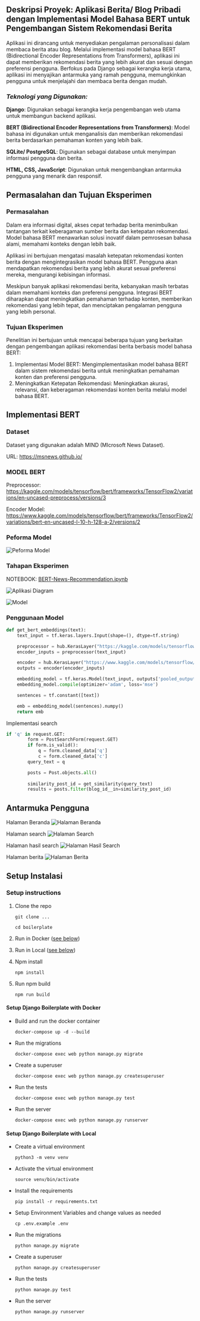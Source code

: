 ## Deskripsi Proyek: Aplikasi Berita/ Blog Pribadi dengan Implementasi Model Bahasa BERT untuk Pengembangan Sistem Rekomendasi Berita

Aplikasi ini dirancang untuk menyediakan pengalaman personalisasi dalam membaca berita atau blog. Melalui implementasi model bahasa BERT (Bidirectional Encoder Representations from Transformers), aplikasi ini dapat memberikan rekomendasi berita yang lebih akurat dan sesuai dengan preferensi pengguna. Berfokus pada Django sebagai kerangka kerja utama, aplikasi ini menyajikan antarmuka yang ramah pengguna, memungkinkan pengguna untuk menjelajahi dan membaca berita dengan mudah.

### *Teknologi yang Digunakan:*

**Django**: Digunakan sebagai kerangka kerja pengembangan web utama untuk membangun backend aplikasi.

**BERT (Bidirectional Encoder Representations from Transformers)**: Model bahasa ini digunakan untuk menganalisis dan memberikan rekomendasi berita berdasarkan pemahaman konten yang lebih baik.

**SQLite/ PostgreSQL**: Digunakan sebagai database untuk menyimpan informasi pengguna dan berita.

**HTML, CSS, JavaScript**: Digunakan untuk mengembangkan antarmuka pengguna yang menarik dan responsif.

## Permasalahan dan Tujuan Eksperimen
### Permasalahan
Dalam era informasi digital, akses cepat terhadap berita menimbulkan tantangan terkait keberagaman sumber berita dan ketepatan rekomendasi. Model bahasa BERT menawarkan solusi inovatif dalam pemrosesan bahasa alami, memahami konteks dengan lebih baik.

Aplikasi ini bertujuan mengatasi masalah ketepatan rekomendasi konten berita dengan mengintegrasikan model bahasa BERT. Pengguna akan mendapatkan rekomendasi berita yang lebih akurat sesuai preferensi mereka, mengurangi kebisingan informasi.

Meskipun banyak aplikasi rekomendasi berita, kebanyakan masih terbatas dalam memahami konteks dan preferensi pengguna. Integrasi BERT diharapkan dapat meningkatkan pemahaman terhadap konten, memberikan rekomendasi yang lebih tepat, dan menciptakan pengalaman pengguna yang lebih personal.

### Tujuan Eksperimen
Penelitian ini bertujuan untuk mencapai beberapa tujuan yang berkaitan
dengan pengembangan aplikasi rekomendasi berita berbasis model bahasa BERT:

1. Implementasi Model BERT: Mengimplementasikan model bahasa BERT
dalam sistem rekomendasi berita untuk meningkatkan pemahaman konten
dan preferensi pengguna.
2. Meningkatkan Ketepatan Rekomendasi: Meningkatkan akurasi, relevansi,
dan keberagaman rekomendasi konten berita melalui model bahasa BERT.


## Implementasi BERT

### Dataset
Dataset yang digunakan adalah MIND (MIcrosoft News
Dataset).

URL: <https://msnews.github.io/>

### MODEL BERT
Preprocessor: https://kaggle.com/models/tensorflow/bert/frameworks/TensorFlow2/variations/en-uncased-preprocess/versions/3

Encoder Model: https://www.kaggle.com/models/tensorflow/bert/frameworks/TensorFlow2/variations/bert-en-uncased-l-10-h-128-a-2/versions/2

### Peforma Model
![Peforma Model](docs/images/model-performa.png)

### Tahapan Eksperimen
NOTEBOOK: [BERT-News-Recommendation.ipynb](docs/notebooks/fork-of-mind-bert.ipynb)

![Aplikasi Diagram](docs/images/aplikasi.png)

![Model](docs/images/model.png)


### Penggunaan Model

```python
def get_bert_embeddings(text):
    text_input = tf.keras.layers.Input(shape=(), dtype=tf.string)

    preprocessor = hub.KerasLayer("https://kaggle.com/models/tensorflow/bert/frameworks/TensorFlow2/variations/en-uncased-preprocess/versions/3")
    encoder_inputs = preprocessor(text_input)

    encoder = hub.KerasLayer("https://www.kaggle.com/models/tensorflow/bert/frameworks/TensorFlow2/variations/bert-en-uncased-l-10-h-128-a-2/versions/2", trainable=True)
    outputs = encoder(encoder_inputs)

    embedding_model = tf.keras.Model(text_input, outputs['pooled_output'])
    embedding_model.compile(optimizer='adam', loss='mse')

    sentences = tf.constant([text])

    emb = embedding_model(sentences).numpy()
    return emb
```

Implementasi search
```python
if 'q' in request.GET:
        form = PostSearchForm(request.GET)
        if form.is_valid():
            q = form.cleaned_data['q']
            c = form.cleaned_data['c']
        query_text = q

        posts = Post.objects.all()
        
        similarity_post_id = get_similarity(query_text)
        results = posts.filter(blog_id__in=similarity_post_id)
```

## Antarmuka Pengguna
Halaman Beranda
![Halaman Beranda](docs/images/home.png)

Halaman search
![Halaman Search](docs/images/search.png)

Halaman hasil search
![Halaman Hasil Search](docs/images/search-result.png)

Halaman berita
![Halaman Berita](docs/images/detail.png)


## Setup Instalasi

### Setup instructions

1. Clone the repo

    ```shell
    git clone ...
   
   cd boilerplate
    ```

2. Run in Docker ([see below](#setup-django-boilerplate-with-docker))
3. Run in Local ([see below](#setup-django-boilerplate-with-local))
4. Npm install

    ```shell
    npm install
    ```

5. Run npm build

    ```shell
    npm run build
    ```

#### Setup Django Boilerplate with Docker

- Build and run the docker container

    ```shell
    docker-compose up -d --build
    ```

- Run the migrations

    ```shell
    docker-compose exec web python manage.py migrate
    ```

- Create a superuser

    ```shell
    docker-compose exec web python manage.py createsuperuser
    ```

- Run the tests

    ```shell
    docker-compose exec web python manage.py test
    ```

- Run the server

    ```shell
    docker-compose exec web python manage.py runserver
    ```

#### Setup Django Boilerplate with Local

- Create a virtual environment

    ```shell
    python3 -m venv venv
    ```

- Activate the virtual environment

    ```shell
    source venv/bin/activate
    ```

- Install the requirements

    ```shell
    pip install -r requirements.txt
    ```

- Setup Environment Variables and change values as needed

    ```shell
    cp .env.example .env
    ```

- Run the migrations

    ```shell
    python manage.py migrate
    ```

- Create a superuser

    ```shell
    python manage.py createsuperuser
    ```

- Run the tests

    ```shell
    python manage.py test
    ```

- Run the server

    ```shell
    python manage.py runserver
    ```
  
